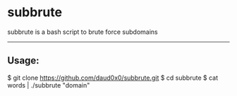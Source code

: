 # subbrute
subbrute is a bash script to brute force subdomains
___

## Usage:
$ git clone https://github.com/daud0x0/subbrute.git
$ cd subbrute
$ cat words | ./subbrute "domain"
